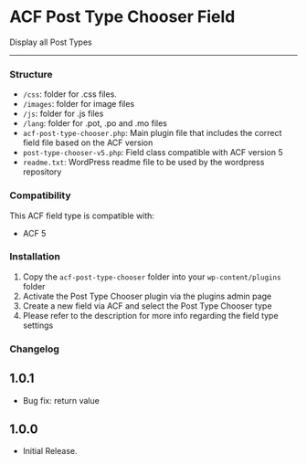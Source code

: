# ACF Post Type Chooser Field

Display all Post Types

-----------------------

### Structure

* `/css`:  folder for .css files.
* `/images`: folder for image files
* `/js`: folder for .js files
* `/lang`: folder for .pot, .po and .mo files
* `acf-post-type-chooser.php`: Main plugin file that includes the correct field file based on the ACF version
* `post-type-chooser-v5.php`: Field class compatible with ACF version 5 
* `readme.txt`: WordPress readme file to be used by the wordpress repository

### Compatibility

This ACF field type is compatible with:
* ACF 5

### Installation

1. Copy the `acf-post-type-chooser` folder into your `wp-content/plugins` folder
2. Activate the Post Type Chooser plugin via the plugins admin page
3. Create a new field via ACF and select the Post Type Chooser type
4. Please refer to the description for more info regarding the field type settings

### Changelog

## 1.0.1 ##
* Bug fix: return value

## 1.0.0 ##
* Initial Release.